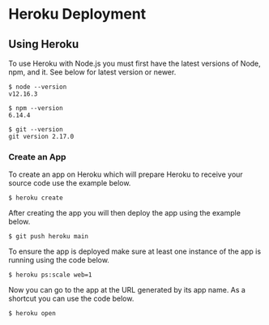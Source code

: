 # Heroku Deployment

## Using Heroku
To use Heroku with Node.js you must first have the latest versions of Node, npm, and it. See below for latest version or newer.

```
$ node --version
v12.16.3

$ npm --version
6.14.4

$ git --version
git version 2.17.0
```

### Create an App
To create an app on Heroku which will prepare Heroku to receive your source code use the example below.

```
$ heroku create
```

After creating the app you will then deploy the app using the example below.

```
$ git push heroku main
```

To ensure the app is deployed make sure at least one instance of the app is running using the code below.

```
$ heroku ps:scale web=1
```

Now you can go to the app at the URL generated by its app name. As a shortcut you can use the code below.

```
$ heroku open
```
